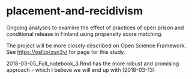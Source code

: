 # placement-and-recidivism
Ongoing analyses to examine the effect of practices of open prison and conditional release in Finland using propensity score matching.

The project will be more closely described on Open Science Framework. See https://osf.io/zun3y/ for page for this study.

2018-03-05_Full_notebook_3.Rmd has the more robust and promising approach - which I believe we will end up with (2018-03-13)